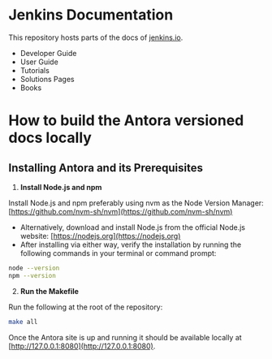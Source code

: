 # Jenkins Documentation

This repository hosts parts of the docs of [jenkins.io](https://www.jenkins.io/).

- Developer Guide
- User Guide
- Tutorials
- Solutions Pages
- Books

# How to build the Antora versioned docs locally

## Installing Antora and its Prerequisites

1. **Install Node.js and npm**

Install Node.js and npm preferably using nvm as the Node Version Manager: [https://github.com/nvm-sh/nvm](https://github.com/nvm-sh/nvm)

- Alternatively, download and install Node.js from the official Node.js website: [https://nodejs.org](https://nodejs.org)
- After installing via either way, verify the installation by running the following commands in your terminal or command prompt:

```bash
node --version
npm --version
```

2. **Run the Makefile**

Run the following at the root of the repository:

```bash
make all
```

Once the Antora site is up and running it should be available locally at [http://127.0.0.1:8080](http://127.0.0.1:8080). 
